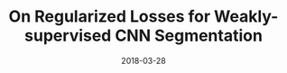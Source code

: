 ---
title: "On Regularized Losses for Weakly-supervised CNN Segmentation"
collection: publications
permalink: /publication/ncloss
date: 2018-03-28
venue: "arXiv:1803.09569"
thumbnail: "regularized-losses.png"
authors: "M. Tang, F. Perazzi, A. Djelouah, I. B. Ayed, C. Schroers, Y. Boykov"
arxiv: https://arxiv.org/abs/1803.09569
bibtex: regularized-losses.txt
data:
---